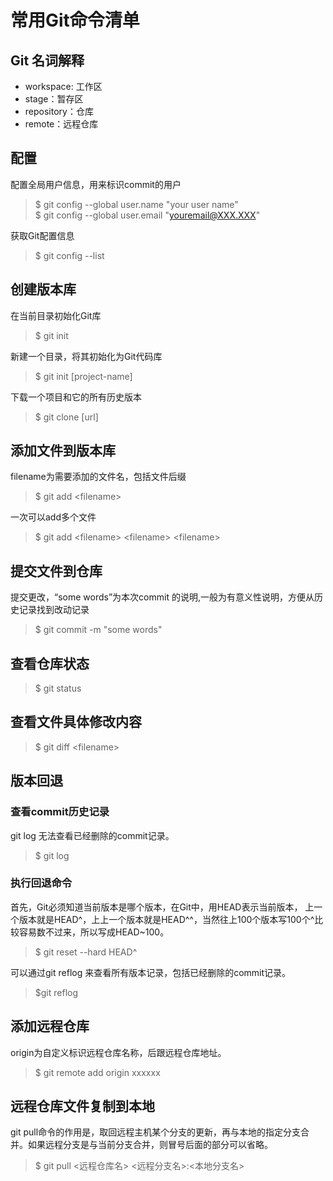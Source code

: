 # 常用Git命令清单  
## Git 名词解释  
* workspace: 工作区  
* stage：暂存区  
* repository：仓库  
* remote：远程仓库  

## 配置  

配置全局用户信息，用来标识commit的用户  
>$ git config --global user.name "your user name"  
>$ git config --global user.email "youremail@XXX.XXX"  

获取Git配置信息  
>$ git config --list  

## 创建版本库  

在当前目录初始化Git库  
>$ git init  

新建一个目录，将其初始化为Git代码库  
>$ git init [project-name]  

下载一个项目和它的所有历史版本  
>$ git clone [url]  

## 添加文件到版本库  

filename为需要添加的文件名，包括文件后缀   
>$ git add \<filename\>  

一次可以add多个文件  
>$ git add \<filename\> \<filename\> \<filename\>  

## 提交文件到仓库  

提交更改，“some words”为本次commit 的说明,一般为有意义性说明，方便从历史记录找到改动记录  
>$ git commit -m "some words"  

## 查看仓库状态  

>$ git status  

## 查看文件具体修改内容  

>$ git diff \<filename\>  

## 版本回退  

### 查看commit历史记录

git log 无法查看已经删除的commit记录。
>$ git log  

### 执行回退命令

首先，Git必须知道当前版本是哪个版本，在Git中，用HEAD表示当前版本，
上一个版本就是HEAD^，上上一个版本就是HEAD^^，当然往上100个版本写100个^比较容易数不过来，所以写成HEAD~100。
>$ git reset --hard HEAD^

可以通过git reflog 来查看所有版本记录，包括已经删除的commit记录。
>$git reflog

## 添加远程仓库

origin为自定义标识远程仓库名称，后跟远程仓库地址。
>$ git remote add origin xxxxxx

## 远程仓库文件复制到本地

git pull命令的作用是，取回远程主机某个分支的更新，再与本地的指定分支合并。如果远程分支是与当前分支合并，则冒号后面的部分可以省略。
>$ git pull <远程仓库名> <远程分支名>:<本地分支名>